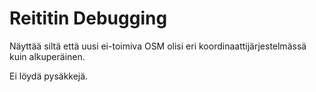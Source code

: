 # Reititin Debugging

Näyttää siltä että uusi ei-toimiva OSM olisi eri koordinaattijärjestelmässä kuin alkuperäinen.

Ei löydä pysäkkejä.



